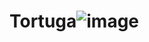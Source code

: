 # Tortuga![image](https://user-images.githubusercontent.com/81164509/193842301-1247b8fc-453f-4c2c-94a0-e8aecd54016e.png)
